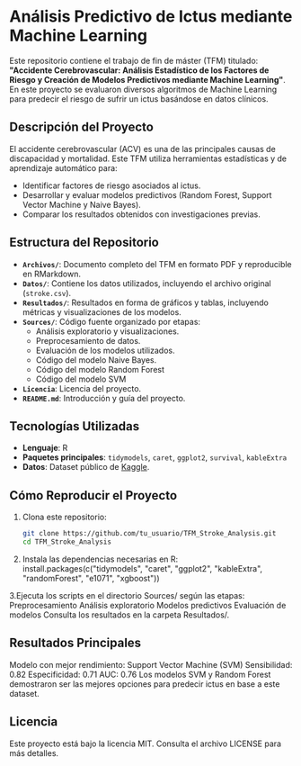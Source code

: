 # Análisis Predictivo de Ictus mediante Machine Learning

Este repositorio contiene el trabajo de fin de máster (TFM) titulado: **"Accidente Cerebrovascular: Análisis Estadístico de los Factores de Riesgo y Creación de Modelos Predictivos mediante Machine Learning"**. En este proyecto se evaluaron diversos algoritmos de Machine Learning para predecir el riesgo de sufrir un ictus basándose en datos clínicos.

## Descripción del Proyecto
El accidente cerebrovascular (ACV) es una de las principales causas de discapacidad y mortalidad. Este TFM utiliza herramientas estadísticas y de aprendizaje automático para:
- Identificar factores de riesgo asociados al ictus.
- Desarrollar y evaluar modelos predictivos (Random Forest, Support Vector Machine y Naive Bayes).
- Comparar los resultados obtenidos con investigaciones previas.

## Estructura del Repositorio
- **`Archivos/`**: Documento completo del TFM en formato PDF y reproducible en RMarkdown.
- **`Datos/`**: Contiene los datos utilizados, incluyendo el archivo original (`stroke.csv`).
- **`Resultados/`**: Resultados en forma de gráficos y tablas, incluyendo métricas y visualizaciones de los modelos.
- **`Sources/`**: Código fuente organizado por etapas:
  - Análisis exploratorio y visualizaciones.
  - Preprocesamiento de datos.
  - Evaluación de los modelos utilizados.
  - Código del modelo Naive Bayes.
  - Código del modelo Random Forest
  - Código del modelo SVM
- **`Licencia`**: Licencia del proyecto.  
- **`README.md`**: Introducción y guía del proyecto.

## Tecnologías Utilizadas
- **Lenguaje**: R
- **Paquetes principales**: `tidymodels`, `caret`, `ggplot2`, `survival`, `kableExtra`
- **Datos**: Dataset público de [Kaggle](https://www.kaggle.com/).

## Cómo Reproducir el Proyecto
1. Clona este repositorio:
   ```bash
   git clone https://github.com/tu_usuario/TFM_Stroke_Analysis.git
   cd TFM_Stroke_Analysis
2. Instala las dependencias necesarias en R:
install.packages(c("tidymodels", "caret", "ggplot2", "kableExtra", "randomForest", "e1071", "xgboost"))

3.Ejecuta los scripts en el directorio Sources/ según las etapas:
    Preprocesamiento
    Análisis exploratorio
    Modelos predictivos
    Evaluación de modelos
    Consulta los resultados en la carpeta Resultados/.

## Resultados Principales
Modelo con mejor rendimiento: Support Vector Machine (SVM)
Sensibilidad: 0.82
Especificidad: 0.71
AUC: 0.76
Los modelos SVM y Random Forest demostraron ser las mejores opciones para predecir ictus en base a este dataset.

## Licencia
Este proyecto está bajo la licencia MIT. Consulta el archivo LICENSE para más detalles.
